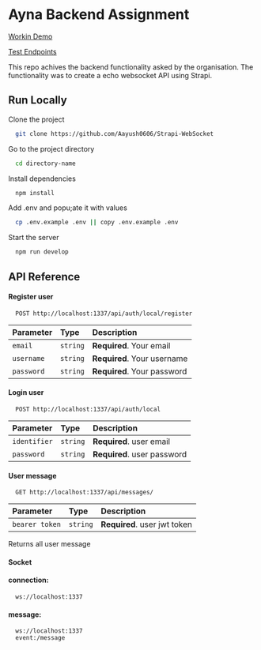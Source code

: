 
# Ayna Backend Assignment

[Workin Demo](https://youtu.be/iBTTOBocI7I)

[Test Endpoints](https://hoppscotch.io/)

This repo achives the backend functionality asked by the organisation. The functionality was to create a echo websocket API using Strapi.


## Run Locally

Clone the project

```bash
  git clone https://github.com/Aayush0606/Strapi-WebSocket
```

Go to the project directory

```bash
  cd directory-name
```

Install dependencies

```bash
  npm install
```

Add .env and popu;ate it with values

```bash
  cp .env.example .env || copy .env.example .env
```

Start the server

```bash
  npm run develop
```


## API Reference

#### Register user

```http
  POST http://localhost:1337/api/auth/local/register
```

| Parameter | Type     | Description                |
| :-------- | :------- | :------------------------- |
| `email` | `string` | **Required**. Your email |
| `username` | `string` | **Required**. Your username |
| `password` | `string` | **Required**. Your password |


#### Login user

```http
  POST http://localhost:1337/api/auth/local
```

| Parameter | Type     | Description                       |
| :-------- | :------- | :-------------------------------- |
| `identifier`      | `string` | **Required**. user email |
| `password`      | `string` | **Required**. user password |



#### User message

```http
  GET http://localhost:1337/api/messages/
```

| Parameter | Type     | Description                       |
| :-------- | :------- | :-------------------------------- |
| `bearer token`      | `string` | **Required**. user jwt token |

 Returns all user message


#### Socket

#### connection:  
```http
  ws://localhost:1337
```
#### message:  
```http
  ws://localhost:1337
  event:/message
```
